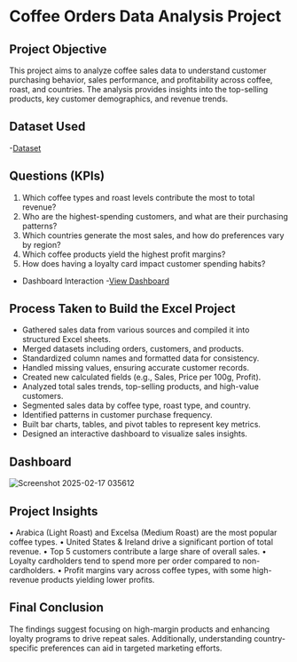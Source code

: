 # Coffee Orders Data Analysis Project
## Project Objective
This project aims to analyze coffee sales data to understand customer purchasing behavior, sales performance, and profitability across coffee, roast, and countries. The analysis provides insights into the top-selling products, key customer demographics, and revenue trends.

## Dataset Used
-<a href="https://github.com/KIHIKOD/Data-Analysis-Dashboard/blob/main/Coffee%20Orders%20Project.xlsx">Dataset</a>

## Questions (KPIs) 
1.	Which coffee types and roast levels contribute the most to total revenue?
2.	Who are the highest-spending customers, and what are their purchasing patterns?
3.	Which countries generate the most sales, and how do preferences vary by region?
4.	Which coffee products yield the highest profit margins?
5.	How does having a loyalty card impact customer spending habits?
   
-	Dashboard Interaction
-<a href="https://github.com/KIHIKOD/Data-Analysis-Dashboard/blob/main/Screenshot%202025-02-17%20035612.jpg">View Dashboard</a>

## Process Taken to Build the Excel Project
-	Gathered sales data from various sources and compiled it into structured Excel sheets.
-	Merged datasets including orders, customers, and products.
-	Standardized column names and formatted data for consistency.
-	Handled missing values, ensuring accurate customer records.
-	Created new calculated fields (e.g., Sales, Price per 100g, Profit).
-	Analyzed total sales trends, top-selling products, and high-value customers.
-	Segmented sales data by coffee type, roast type, and country.
-	Identified patterns in customer purchase frequency.
-	Built bar charts, tables, and pivot tables to represent key metrics.
-	Designed an interactive dashboard to visualize sales insights.

## Dashboard

![Screenshot 2025-02-17 035612](https://github.com/user-attachments/assets/afe040b2-b08b-4830-9290-74854955dfe9)

## Project Insights 
•	Arabica (Light Roast) and Excelsa (Medium Roast) are the most popular coffee types.
•	United States & Ireland drive a significant portion of total revenue.
•	Top 5 customers contribute a large share of overall sales.
•	Loyalty cardholders tend to spend more per order compared to non-cardholders.
•	Profit margins vary across coffee types, with some high-revenue products yielding lower profits.

## Final Conclusion
The findings suggest focusing on high-margin products and enhancing loyalty programs to drive repeat sales. Additionally, understanding country-specific preferences can aid in targeted marketing efforts.



